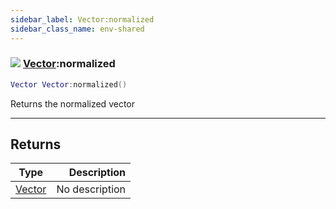 ```yaml
---
sidebar_label: Vector:normalized
sidebar_class_name: env-shared
---
```


### ![](/img/wiki/shared.png) [Vector](../vector/README.md):normalized

```lua
Vector Vector:normalized()
```

Returns the normalized vector<br/>

-----------------
## Returns

| Type   | Description |
| ------ | ----------: |
| [Vector](../vector/README.md) | No description |
